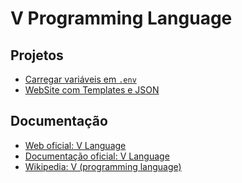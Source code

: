 # V Programming Language

## Projetos

* [Carregar variáveis em `.env`](./dotenv/)
* [WebSite com Templates e JSON](./website/)

## Documentação

* [Web oficial: V Language](https://vlang.io/)
* [Documentação oficial: V Language](https://docs.vlang.io/introduction.html)
* [Wikipedia: V (programming language)](https://en.wikipedia.org/wiki/V_(programming_language))
